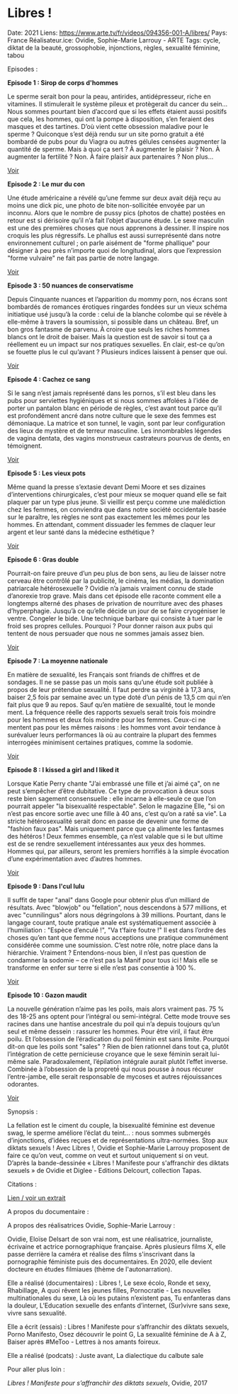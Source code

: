 # Libres !

Date: 2021
Liens: https://www.arte.tv/fr/videos/094356-001-A/libres/
Pays: France
Réalisateur.ice: Ovidie, Sophie-Marie Larrouy - ARTE
Tags: cycle, diktat de la beauté, grossophobie, injonctions, règles, sexualité féminine, tabou

Episodes : 

**Episode 1 : Sirop de corps d'hommes**

Le sperme serait bon pour la peau, antirides, antidépresseur, riche en vitamines. Il stimulerait le système pileux et protègerait du cancer du sein… Nous sommes pourtant bien d’accord que si les effets étaient aussi positifs que cela, les hommes, qui ont la pompe à disposition, s’en feraient des masques et des tartines. D’où vient cette obsession maladive pour le sperme ? Quiconque s’est déjà rendu sur un site porno gratuit a été bombardé de pubs pour du Viagra ou autres gélules censées augmenter la quantité de sperme. Mais à quoi ça sert ? À augmenter le plaisir ? Non. À augmenter la fertilité ? Non. À faire plaisir aux partenaires ? Non plus…

[Voir](https://www.arte.tv/fr/videos/094356-001-A/libres/)

**Episode 2 : Le mur du con** 

Une étude américaine a révélé qu’une femme sur deux avait déjà reçu au moins une dick pic, une photo de bite non-sollicitée envoyée par un inconnu. Alors que le nombre de pussy pics (photos de chatte) postées en retour est si dérisoire qu’il n’a fait l’objet d’aucune étude. Le sexe masculin est une des premières choses que nous apprenons à dessiner. Il inspire nos croquis les plus régressifs. Le phallus est aussi surreprésenté dans notre environnement culturel ; on parle aisément de "forme phallique" pour désigner à peu près n’importe quoi de longitudinal, alors que l’expression "forme vulvaire" ne fait pas partie de notre langage.

[Voir](https://www.arte.tv/fr/videos/094356-002-A/libres/)

**Episode 3 : 50 nuances de conservatisme**

Depuis Cinquante nuances et l’apparition du mommy porn, nos écrans sont bombardés de romances érotiques ringardes fondées sur un vieux schéma initiatique usé jusqu’à la corde : celui de la blanche colombe qui se révèle à elle-même à travers la soumission, si possible dans un château. Bref, un bon gros fantasme de parvenu. À croire que seuls les riches hommes blancs ont le droit de baiser. Mais la question est de savoir si tout ça a réellement eu un impact sur nos pratiques sexuelles. En clair, est-ce qu’on se fouette plus le cul qu’avant ? Plusieurs indices laissent à penser que oui.

[Voir](https://www.arte.tv/fr/videos/094356-003-A/libres/)

**Episode 4 : Cachez ce sang**

Si le sang n’est jamais représenté dans les pornos, s’il est bleu dans les pubs pour serviettes hygiéniques et si nous sommes affolées à l’idée de porter un pantalon blanc en période de règles, c’est avant tout parce qu’il est profondément ancré dans notre culture que le sexe des femmes est démoniaque. La matrice et son tunnel, le vagin, sont par leur configuration des lieux de mystère et de terreur masculine. Les innombrables légendes de vagina dentata, des vagins monstrueux castrateurs pourvus de dents, en témoignent.

[Voir](https://www.arte.tv/fr/videos/094356-004-A/libres/)

**Episode 5 : Les vieux pots**

Même quand la presse s’extasie devant Demi Moore et ses dizaines d’interventions chirurgicales, c’est pour mieux se moquer quand elle se fait plaquer par un type plus jeune. Si vieillir est perçu comme une malédiction chez les femmes, on conviendra que dans notre société occidentale basée sur le paraître, les règles ne sont pas exactement les mêmes pour les hommes. En attendant, comment dissuader les femmes de claquer leur argent et leur santé dans la médecine esthétique ?

[Voir](https://www.arte.tv/fr/videos/094356-005-A/libres/)

**Episode 6 : Gras double**

Pourrait-on faire preuve d’un peu plus de bon sens, au lieu de laisser notre cerveau être contrôlé par la publicité, le cinéma, les médias, la domination patriarcale hétérosexuelle ? Ovidie n’a jamais vraiment connu de stade d’anorexie trop grave. Mais dans cet épisode elle raconte comment elle a longtemps alterné des phases de privation de nourriture avec des phases d’hyperphagie. Jusqu’à ce qu’elle décide un jour de se faire cryogéniser le ventre. Congeler le bide. Une technique barbare qui consiste à tuer par le froid ses propres cellules. Pourquoi ? Pour donner raison aux pubs qui tentent de nous persuader que nous ne sommes jamais assez bien.

[Voir](https://www.arte.tv/fr/videos/094356-006-A/libres/)

**Episode 7 : La moyenne nationale**

En matière de sexualité, les Français sont friands de chiffres et de sondages. Il ne se passe pas un mois sans qu’une étude soit publiée à propos de leur prétendue sexualité́. Il faut perdre sa virginité à 17,3 ans, baiser 2,5 fois par semaine avec un type doté d’un pénis de 13,5 cm qui n’en fait plus que 9 au repos. Sauf qu’en matière de sexualité, tout le monde ment. La fréquence réelle des rapports sexuels serait trois fois moindre pour les hommes et deux fois moindre pour les femmes. Ceux-ci ne mentent pas pour les mêmes raisons : les hommes vont avoir tendance à surévaluer leurs performances là où au contraire la plupart des femmes interrogées minimisent certaines pratiques, comme la sodomie.

[Voir](https://www.arte.tv/fr/videos/094356-007-A/libres/)

**Episode 8 : I kissed a girl and I liked it** 

Lorsque Katie Perry chante "J’ai embrassé une fille et j’ai aimé ça", on ne peut s’empêcher d’être dubitative. Ce type de provocation à deux sous reste bien sagement consensuelle : elle incarne à elle-seule ce que l’on pourrait appeler "la bisexualité respectable". Selon le magazine Elle, "si on n’est pas encore sortie avec une fille à 40 ans, c’est qu’on a raté́ sa vie". La stricte hétérosexualité serait donc en passe de devenir une forme de "fashion faux pas". Mais uniquement parce que ça alimente les fantasmes des hétéros ! Deux femmes ensemble, ça n’est valable que si le but ultime est de se rendre sexuellement intéressantes aux yeux des hommes. Hommes qui, par ailleurs, seront les premiers horrifiés à la simple évocation d’une expérimentation avec d’autres hommes.

[Voir](https://www.arte.tv/fr/videos/094356-008-A/libres/)

**Episode 9 : Dans l'cul lulu**

Il suffit de taper "anal" dans Google pour obtenir plus d’un milliard de résultats. Avec "blowjob" ou "fellation", nous descendons à 577 millions, et avec "cunnilingus" alors nous dégringolons à 39 millions. Pourtant, dans le langage courant, toute pratique anale est systématiquement associée à l’humiliation : "Espèce d’enculé !", "Va t’faire foutre !" Il est dans l’ordre des choses qu’en tant que femme nous acceptions une pratique communément considérée comme une soumission. C’est notre rôle, notre place dans la hiérarchie. Vraiment ? Entendons-nous bien, il n’est pas question de condamner la sodomie – ce n’est pas la Manif pour tous ici ! Mais elle se transforme en enfer sur terre si elle n’est pas consentie à 100 %.

[Voir](https://www.arte.tv/fr/videos/094356-009-A/libres/)

**Episode 10 : Gazon maudit** 

La nouvelle génération n’aime pas les poils, mais alors vraiment pas. 75 % des 18-25 ans optent pour l’intégral ou semi-intégral. Cette mode trouve ses racines dans une hantise ancestrale du poil qui n’a depuis toujours qu’un seul et même dessein : rassurer les hommes. Pour être viril, il faut être poilu. Et l’obsession de l’éradication du poil féminin est sans limite. Pourquoi dit-on que les poils sont "sales" ? Rien de bien rationnel dans tout ça, plutôt l’intégration de cette pernicieuse croyance que le sexe féminin serait lui-même sale. Paradoxalement, l’épilation intégrale aurait plutôt l’effet inverse. Combinée à l’obsession de la propreté́ qui nous pousse à nous récurer l’entre-jambe, elle serait responsable de mycoses et autres réjouissances odorantes.

[Voir](https://www.arte.tv/fr/videos/094356-010-A/libres/)

Synopsis : 

La fellation est le ciment du couple, la bisexualité féminine est devenue swag, le sperme améliore l’éclat du teint... : nous sommes submergés d’injonctions, d’idées reçues et de représentations ultra-normées. Stop aux diktats sexuels ! Avec Libres !, Ovidie et Sophie-Marie Larrouy proposent de faire ce qu’on veut, comme on veut et surtout uniquement si on veut. D’après la bande-dessinée « Libres ! Manifeste pour s'affranchir des diktats sexuels » de Ovidie et Diglee - Editions Delcourt, collection Tapas.

Citations : 

[Lien / voir un extrait](https://www.arte.tv/fr/videos/094356-001-A/libres/) 

A propos du documentaire : 

A propos des réalisatrices Ovidie, Sophie-Marie Larrouy :

Ovidie, Eloïse Delsart de son vrai nom, est une réalisatrice, journaliste, écrivaine et actrice pornographique française. Après plusieurs films X, elle passe derrière la caméra et réalise des films s'inscrivant dans la pornographie féministe puis des documentaires. En 2020, elle devient docteure en études filmiaues (thème de l'autonarration). 

Elle a réalisé (documentaires) : Libres !, Le sexe écolo, Ronde et sexy, Rhabillage, A quoi rêvent les jeunes filles, Pornocratie - Les nouvelles multinationales du sexe, Là où les putains n’existent pas, Tu enfanteras dans la douleur, L’Education sexuelle des enfants d’internet, (Sur)vivre sans sexe, vivre sans sexualité.

Elle a écrit (essais) : Libres ! Manifeste pour s’affranchir des diktats sexuels, Porno Manifesto, Osez découvrir le point G, La sexualité féminine de A à Z, Baiser après #MeToo - Lettres à nos amants foireux. 

Elle a réalisé (podcats) : Juste avant, La dialectique du calbute sale 

Pour aller plus loin :

*Libres ! Manifeste pour s’affranchir des diktats sexuels*, Ovidie, 2017